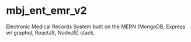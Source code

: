 # mbj_ent_emr_v2


Electronic Medical Records System built on the MERN (MongoDB, Express w/ graphql, ReactJS, NodeJS) stack.

